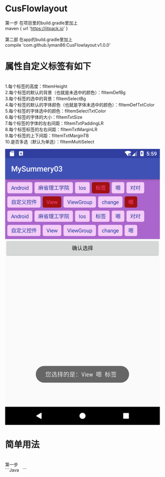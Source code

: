 # CusFlowlayout
第一步 在项目里的build.gradle里加上 
<br>
maven { url 'https://jitpack.io' }
<br>
<br>
第二部 在app的build.gradle里加上 
<br>
compile 'com.github.lyman86:CusFlowlayout:v1.0.0'
<br>
# 属性自定义标签有如下
<br>
1.每个标签的高度：flItemHeight
<br>
2.每个标签的默认的背景（也就是未选中的颜色）：flItemDefBg
<br>
3.每个标签的选中的背景：flItemSelectBg
<br>
4.每个标签的默认的字体颜色（也就是字体未选中的颜色）：flItemDefTxtColor
<br>
5.每个标签的字体选中的颜色：flItemSelectTxtColor
<br>
6.每个标签的字体的大小：flItemTxtSize
<br>
7.每个标签的字体的左右间距：flItemTxtPaddingLR
<br>
8.每个标签标签的左右间距：flItemTxtMarginLR
<br>
9.每个标签的上下间距：flItemTxtMarginTB
<br>
10.是否多选（默认为单选）：flItemMultiSelect
<br>

![image](https://github.com/lyman86/CusFlowlayout/blob/master/app/screenshots/Screenshot_1524117570.png)

# 简单用法
<br>
第一步
<br>
```Java
   <ly.cusflowlayout.BaseCusFlowLayout
        android:id="@+id/cusFlowLayout"
        android:layout_width="match_parent"
        android:layout_height="wrap_content"
        android:background="@android:color/holo_purple"
        lyman:flItemDefBg="@drawable/lyman_fl_def_item_bg2"
        lyman:flItemDefTxtColor="@color/colorPrimaryDark"
        lyman:flItemHeight="30dp"
        lyman:flItemMultiSelect="true"
        lyman:flItemSelectBg="@drawable/lyman_fl_select_item_bg2"
        lyman:flItemSelectTxtColor="@color/colorAccent"
        lyman:flItemTxtMarginLR="6dp"
        lyman:flItemTxtMarginTB="8dp"
        lyman:flItemTxtPaddingLR="10dp"
        lyman:flItemTxtSize="14" />
```        

